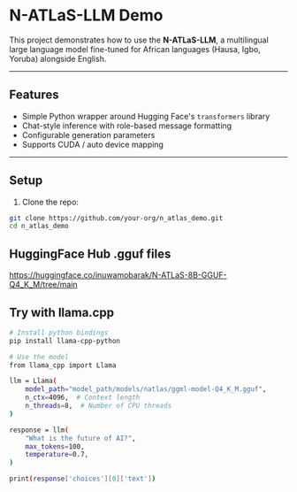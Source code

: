 # N-ATLaS-LLM Demo

This project demonstrates how to use the **N-ATLaS-LLM**, a multilingual large language model fine-tuned for African languages (Hausa, Igbo, Yoruba) alongside English.  

---

## Features
- Simple Python wrapper around Hugging Face's `transformers` library
- Chat-style inference with role-based message formatting
- Configurable generation parameters
- Supports CUDA / auto device mapping

---

## Setup

1. Clone the repo:
```bash
git clone https://github.com/your-org/n_atlas_demo.git
cd n_atlas_demo
```
## HuggingFace Hub .gguf files

https://huggingface.co/inuwamobarak/N-ATLaS-8B-GGUF-Q4_K_M/tree/main


## Try with llama.cpp

```bash
# Install python bindings
pip install llama-cpp-python
```

```bash
# Use the model
from llama_cpp import Llama

llm = Llama(
    model_path="model_path/models/natlas/ggml-model-Q4_K_M.gguf",
    n_ctx=4096,  # Context length
    n_threads=8,  # Number of CPU threads
)

response = llm(
    "What is the future of AI?",
    max_tokens=100,
    temperature=0.7,
)

print(response['choices'][0]['text'])
```